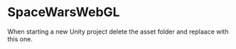 # SpaceWarsWebGL

When starting a new Unity project delete the asset folder and replaace with this one.
